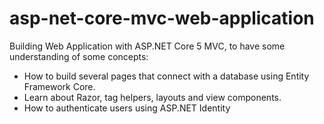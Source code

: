 # asp-net-core-mvc-web-application
Building Web Application with ASP.NET Core 5 MVC, to have some understanding of some concepts:
 - How to build several pages that connect with a database using Entity Framework Core.
 - Learn about Razor, tag helpers, layouts and view components.
 - How to authenticate users using ASP.NET Identity
